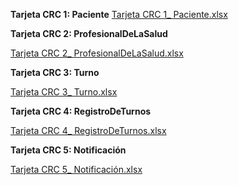 **Tarjeta CRC 1: Paciente**
[Tarjeta CRC 1_ Paciente.xlsx](https://github.com/user-attachments/files/19963950/Tarjeta.CRC.1_.Paciente.xlsx)



**Tarjeta CRC 2: ProfesionalDeLaSalud**

[Tarjeta CRC 2_ ProfesionalDeLaSalud.xlsx](https://github.com/user-attachments/files/19963968/Tarjeta.CRC.2_.ProfesionalDeLaSalud.xlsx)

**Tarjeta CRC 3: Turno**

[Tarjeta CRC 3_ Turno.xlsx](https://github.com/user-attachments/files/19963989/Tarjeta.CRC.3_.Turno.xlsx)


**Tarjeta CRC 4: RegistroDeTurnos**

[Tarjeta CRC 4_ RegistroDeTurnos.xlsx](https://github.com/user-attachments/files/19964013/Tarjeta.CRC.4_.RegistroDeTurnos.xlsx)


**Tarjeta CRC 5: Notificación**

[Tarjeta CRC 5_ Notificación.xlsx](https://github.com/user-attachments/files/19964018/Tarjeta.CRC.5_.Notificacion.xlsx)

